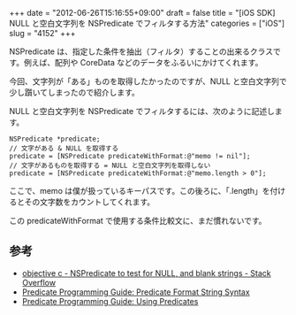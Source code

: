 +++
date = "2012-06-26T15:16:55+09:00"
draft = false
title = "[iOS SDK] NULL と空白文字列を NSPredicate でフィルタする方法"
categories = ["iOS"]
slug = "4152"
+++

NSPredicate は、指定した条件を抽出（フィルタ）することの出来るクラスです。例えば、配列や CoreData などのデータをふるいにかけてくれます。

今回、文字列が「ある」ものを取得したかったのですが、NULL と空白文字列で少し躓いてしまったので紹介します。

NULL と空白文字列を NSPredicate でフィルタするには、次のように記述します。

<pre><code>NSPredicate *predicate;
// 文字がある & NULL を取得する
predicate = [NSPredicate predicateWithFormat:@"memo != nil"];
// 文字があるものを取得する = NULL と空白文字列を取得しない
predicate = [NSPredicate predicateWithFormat:@"memo.length > 0"];</code></pre>

ここで、memo は僕が扱っているキーパスです。この後ろに、「.length」を付けるとその文字数をカウントしてくれます。

この predicateWithFormat で使用する条件比較文に、まだ慣れないです。

<h2>参考</h2>

<ul><li><a href="http://stackoverflow.com/questions/7369390/nspredicate-to-test-for-null-and-blank-strings" target="_blank">objective c - NSPredicate to test for NULL, and blank strings - Stack Overflow</a></li>
<li><a href="http://developer.apple.com/library/ios/#documentation/Cocoa/Conceptual/Predicates/Articles/pSyntax.html#//apple_ref/doc/uid/TP40001795" target="_blank">Predicate Programming Guide: Predicate Format String Syntax</a></li>
<li><a href="https://developer.apple.com/library/mac/#documentation/Cocoa/Conceptual/Predicates/Articles/pUsing.html" target="_blank">Predicate Programming Guide: Using Predicates</a></li></ul>

